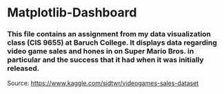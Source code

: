 # Matplotlib-Dashboard
### This file contains an assignment from my data visualization class (CIS 9655) at Baruch College. It displays data regarding video game sales and hones in on Super Mario Bros. in particular and the success that it had when it was initially released.

Source: https://www.kaggle.com/sidtwr/videogames-sales-dataset
